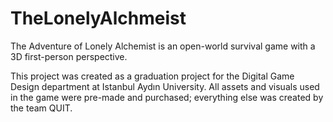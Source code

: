 # TheLonelyAlchmeist

The Adventure of Lonely Alchemist is an open-world survival game with a 3D first-person perspective.

This project was created as a graduation project for the Digital Game Design department at Istanbul Aydın University. All assets and visuals used in the game were pre-made and purchased; everything else was created by the team QUIT.
